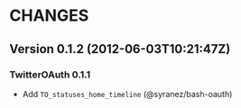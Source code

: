 CHANGES
=======

## Version 0.1.2 (2012-06-03T10:21:47Z)

### TwitterOAuth 0.1.1

* Add `TO_statuses_home_timeline` (@syranez/bash-oauth)
